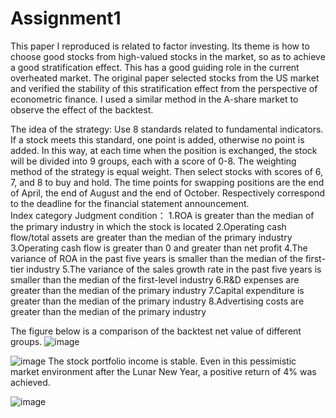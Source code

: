 # Assignment1
  This paper I reproduced is related to factor investing. Its theme is how to choose good stocks from high-valued stocks in the market, so as to achieve a good stratification effect. This has a good guiding role in the current overheated market. The original paper selected stocks from the US market and verified the stability of this stratification effect from the perspective of econometric finance. I used a similar method in the A-share market to observe the effect of the backtest.
  
  The idea of the strategy:
  Use 8 standards related to fundamental indicators. If a stock meets this standard, one point is added, otherwise no point is added.
  In this way, at each time when the position is exchanged, the stock will be divided into 9 groups, each with a score of 0-8.
  The weighting method of the strategy is equal weight.
  Then select stocks with scores of 6, 7, and 8 to buy and hold.
  The time points for swapping positions are the end of April, the end of August and the end of October. Respectively correspond to the deadline for the financial statement announcement.  
  Index category Judgment condition：
    1.ROA is greater than the median of the primary industry in which the stock is located
    2.Operating cash flow/total assets are greater than the median of the primary industry
    3.Operating cash flow is greater than 0 and greater than net profit
    4.The variance of ROA in the past five years is smaller than the median of the first-tier industry
    5.The variance of the sales growth rate in the past five years is smaller than the median of the first-level industry
    6.R&D expenses are greater than the median of the primary industry
    7.Capital expenditure is greater than the median of the primary industry
    8.Advertising costs are greater than the median of the primary industry

The figure below is a comparison of the backtest net value of different groups.
![image](https://user-images.githubusercontent.com/80148045/111408658-90976700-8710-11eb-9fb1-8c47b0756760.png)

![image](https://user-images.githubusercontent.com/80148045/111404436-b8cf9780-8709-11eb-8d2a-f1993043b8cb.png)
The stock portfolio income is stable. Even in this pessimistic market environment after the Lunar New Year, a positive return of 4% was achieved.

![image](https://user-images.githubusercontent.com/80148045/111409341-ba9d5900-8711-11eb-8c1a-f1e007f1837d.png)
